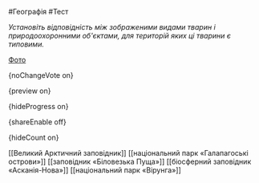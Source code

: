 #Географія #Тест

*Установіть відповідність між зображеними видами тварин і природоохоронними об'єктами, для територій яких ці тварини є типовими.*

[Фото](https://zno.osvita.ua//doc/images/znotest/28/2880/47.jpg)

{noChangeVote on}

{preview on}

{hideProgress on}

{shareEnable off}

{hideCount on}

[[Великий Арктичний заповідник]]
[[національний парк «Галапагоські острови»]]
[[заповідник «Біловезька Пуща»]]
[[біосферний заповідник «Асканія-Нова»]]
[[національний парк «Вірунга»]]
